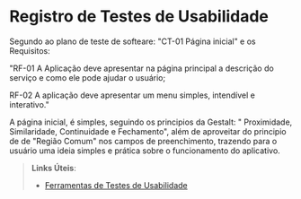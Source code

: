 # Registro de Testes de Usabilidade

Segundo ao plano de teste de softeare:  "CT-01 Página inicial" e os Requisitos: 

"RF-01 A Aplicação deve apresentar na página principal a descrição do serviço e como ele pode ajudar o usuário;

RF-02 A aplicação deve apresentar um menu simples, intendível e interativo."

A página inicial, é simples, seguindo os principios da Gestalt: " Proximidade, Similaridade, Continuidade e Fechamento", além de aproveitar do principio de de "Região Comum" nos campos de preenchimento, trazendo para o usuário uma ideia simples e prática sobre o funcionamento do aplicativo. 




> **Links Úteis**:
> - [Ferramentas de Testes de Usabilidade](https://www.usability.gov/how-to-and-tools/resources/templates.html)
